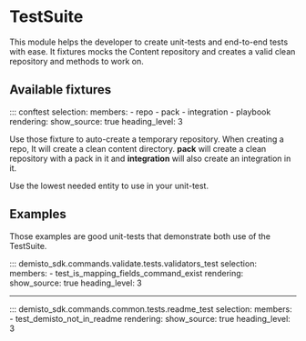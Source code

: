 
# TestSuite

This module helps the developer to create unit-tests and end-to-end tests with ease.
It fixtures mocks the Content repository and creates a valid clean repository and methods to work on.

## Available fixtures

::: conftest
    selection:
        members:
            - repo
            - pack
            - integration
            - playbook
    rendering:
        show_source: true
        heading_level: 3

Use those fixture to auto-create a temporary repository.
When creating a repo, It will create a clean content directory.
**pack** will create a clean repository with a pack in it and **integration** will also create an integration in it.

Use the lowest needed entity to use in your unit-test.

## Examples

Those examples are good unit-tests that demonstrate both use of the TestSuite.

::: demisto_sdk.commands.validate.tests.validators_test
    selection:
        members:
            - test_is_mapping_fields_command_exist
    rendering:
        show_source: true
        heading_level: 3

---

::: demisto_sdk.commands.common.tests.readme_test
    selection:
        members:
            - test_demisto_not_in_readme
    rendering:
        show_source: true
        heading_level: 3
